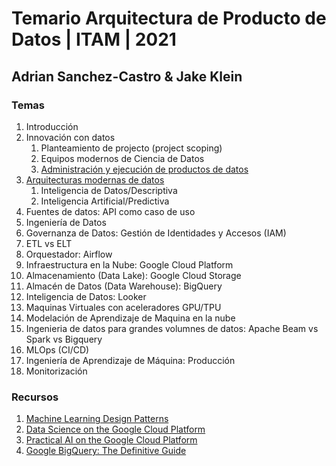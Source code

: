# Temario Arquitectura de Producto de Datos | ITAM  | 2021
## Adrian Sanchez-Castro & Jake Klein

### Temas
1. Introducción
2. Innovación con datos
    1. Planteamiento de projecto (project scoping)
    2. Equipos modernos de Ciencia de Datos
    3. [Administración y ejecución de productos de datos](https://www.oreilly.com/radar/practical-skills-for-the-ai-product-manager/)
3. [Arquitecturas modernas de datos](https://a16z.com/2020/10/15/the-emerging-architectures-for-modern-data-infrastructure/)
    1. Inteligencia de Datos/Descriptiva
    2. Inteligencia Artificial/Predictiva
4. Fuentes de datos: API como caso de uso
5. Ingeniería de Datos
6. Governanza de Datos: Gestión de Identidades y Accesos (IAM)
7. ETL vs ELT
8. Orquestador: Airflow
9. Infraestructura en la Nube: Google Cloud Platform
10. Almacenamiento (Data Lake): Google Cloud Storage
11. Almacén de Datos (Data Warehouse): BigQuery
12. Inteligencia de Datos: Looker
13. Maquinas Virtuales con aceleradores GPU/TPU
14. Modelación de Aprendizaje de Maquina en la nube
15. Ingenieria de datos para grandes volumnes de datos: Apache Beam vs Spark vs Bigquery
16. MLOps (CI/CD)
17. Ingeniería de Aprendizaje de Máquina: Producción 
18. Monitorización


### Recursos
1. [Machine Learning Design Patterns](https://www.oreilly.com/library/view/machine-learning-design/9781098115777/)
2. [Data Science on the Google Cloud Platform](https://www.oreilly.com/library/view/data-science-on/9781491974551/)
3. [Practical AI on the Google Cloud Platform](https://www.oreilly.com/library/view/practical-ai-on/9781492075806/)
4. [Google BigQuery: The Definitive Guide](https://www.oreilly.com/library/view/google-bigquery-the/9781492044451/)
